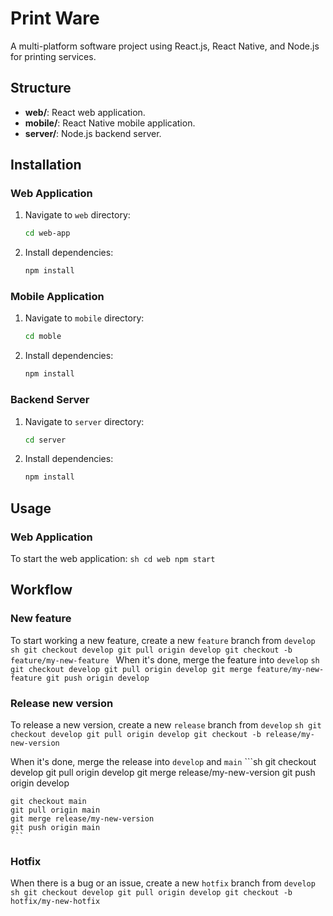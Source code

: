 # Print Ware

A multi-platform software project using React.js, React Native, and Node.js for printing services.

## Structure

- **web/**: React web application.
- **mobile/**: React Native mobile application.
- **server/**: Node.js backend server.

## Installation

### Web Application
1. Navigate to `web` directory:
    ```sh
    cd web-app
    ```
2. Install dependencies:
    ```sh
    npm install
    ```

### Mobile Application
1. Navigate to `mobile` directory:
    ```sh
    cd moble
    ```
2. Install dependencies:
    ```sh
    npm install
    ```

### Backend Server
1. Navigate to `server` directory:
    ```sh
    cd server
    ```
2. Install dependencies:
    ```sh
    npm install
    ```

## Usage

### Web Application
To start the web application:
    ```sh
    cd web
    npm start
    ```

## Workflow

### New feature
To start working a new feature, create a new `feature` branch from `develop`
    ```sh
    git checkout develop
    git pull origin develop
    git checkout -b feature/my-new-feature
    ```
When it's done, merge the feature into `develop`
    ```sh
    git checkout develop
    git pull origin develop
    git merge feature/my-new-feature
    git push origin develop
    ```

### Release new version
To release a new version, create a new `release` branch from `develop`
    ```sh
    git checkout develop
    git pull origin develop
    git checkout -b release/my-new-version
    ```

When it's done, merge the release into `develop` and `main`
    ```sh
    git checkout develop
    git pull origin develop
    git merge release/my-new-version
    git push origin develop

    git checkout main
    git pull origin main
    git merge release/my-new-version
    git push origin main
    ```

### Hotfix
When there is a bug or an issue, create a new `hotfix` branch from `develop`
    ```sh
    git checkout develop
    git pull origin develop
    git checkout -b hotfix/my-new-hotfix
    ```

